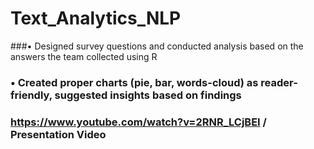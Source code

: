 # Text_Analytics_NLP
###•	Designed survey questions and conducted analysis based on the answers the team collected using R
### •	Created proper charts (pie, bar, words-cloud) as reader-friendly, suggested insights based on findings 
### https://www.youtube.com/watch?v=2RNR_LCjBEI / Presentation Video

